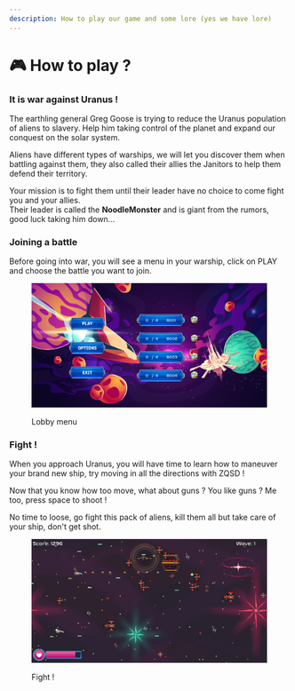 ```yaml
---
description: How to play our game and some lore (yes we have lore)
---
```


# 🎮 How to play ?

### It is war against Uranus !

The earthling general Greg Goose is trying to reduce the Uranus population of aliens to slavery. Help him taking control of the planet and expand our conquest on the solar system.

Aliens have different types of warships, we will let you discover them when battling against them, they also called their allies the Janitors to help them defend their territory.

Your mission is to fight them until their leader have no choice to come fight you and your allies.\
Their leader is called the **NoodleMonster** and is giant from the rumors, good luck taking him down...

### Joining a battle

Before going into war, you will see a menu in your warship, click on PLAY and choose the battle you want to join.

<figure><img src=".gitbook/assets/howtoplay.png" alt=""><figcaption><p>Lobby menu</p></figcaption></figure>

### Fight !

When you approach Uranus, you will have time to learn how to maneuver your brand new ship, try moving in all the directions with ZQSD !

Now that you know how too move, what about guns ? You like guns ? Me too, press space to shoot !

No time to loose, go fight this pack of aliens, kill them all but take care of your ship, don't get shot.

<figure><img src=".gitbook/assets/fight.png" alt=""><figcaption><p>Fight !</p></figcaption></figure>
